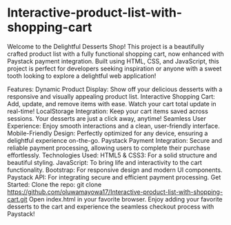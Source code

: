 # Interactive-product-list-with-shopping-cart
Welcome to the Delightful Desserts Shop! This project is a beautifully crafted product list with a fully functional shopping cart, now enhanced with Paystack payment integration. Built using HTML, CSS, and JavaScript, this project is perfect for developers seeking inspiration or anyone with a sweet tooth looking to explore a delightful web application!

Features:
Dynamic Product Display: Show off your delicious desserts with a responsive and visually appealing product list.
Interactive Shopping Cart: Add, update, and remove items with ease. Watch your cart total update in real-time!
LocalStorage Integration: Keep your cart items saved across sessions. Your desserts are just a click away, anytime!
Seamless User Experience: Enjoy smooth interactions and a clean, user-friendly interface.
Mobile-Friendly Design: Perfectly optimized for any device, ensuring a delightful experience on-the-go.
Paystack Payment Integration: Secure and reliable payment processing, allowing users to complete their purchase effortlessly.
Technologies Used:
HTML5 & CSS3: For a solid structure and beautiful styling.
JavaScript: To bring life and interactivity to the cart functionality.
Bootstrap: For responsive design and modern UI components.
Paystack API: For integrating secure and efficient payment processing.
Get Started:
Clone the repo: git clone https://github.com/oluwamayowa17/Interactive-product-list-with-shopping-cart.git
Open index.html in your favorite browser.
Enjoy adding your favorite desserts to the cart and experience the seamless checkout process with Paystack!
